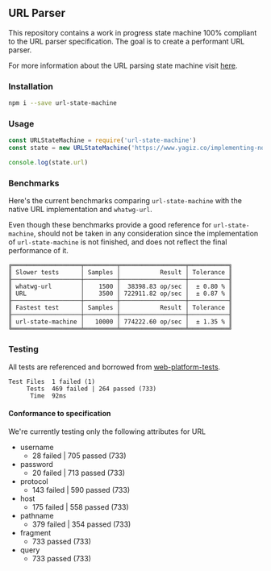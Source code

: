 ## URL Parser

This repository contains a work in progress state machine 100% compliant to the URL parser specification. The goal is to create a performant URL parser.

For more information about the URL parsing state machine visit [here](https://url.spec.whatwg.org/#url-parsing).

### Installation

```bash
npm i --save url-state-machine
```

### Usage

```javascript
const URLStateMachine = require('url-state-machine')
const state = new URLStateMachine('https://www.yagiz.co/implementing-node-js-url-parser-in-webassembly-with-rust/')

console.log(state.url)
```

### Benchmarks

Here's the current benchmarks comparing `url-state-machine` with the native URL implementation and `whatwg-url`. 

Even though these benchmarks provide a good reference for `url-state-machine`, should not be taken in any consideration since the implementation of `url-state-machine` is not finished, and does not reflect the final performance of it.

```
╔═══════════════════╤═════════╤══════════════════╤═══════════╗
║ Slower tests      │ Samples │           Result │ Tolerance ║
╟───────────────────┼─────────┼──────────────────┼───────────╢
║ whatwg-url        │    1500 │  38398.83 op/sec │  ± 0.80 % ║
║ URL               │    3500 │ 722911.82 op/sec │  ± 0.87 % ║
╟───────────────────┼─────────┼──────────────────┼───────────╢
║ Fastest test      │ Samples │           Result │ Tolerance ║
╟───────────────────┼─────────┼──────────────────┼───────────╢
║ url-state-machine │   10000 │ 774222.60 op/sec │  ± 1.35 % ║
╚═══════════════════╧═════════╧══════════════════╧═══════════╝
```

### Testing

All tests are referenced and borrowed from [web-platform-tests](https://github.com/web-platform-tests/wpt/blob/master/url/resources/urltestdata.json).

```
Test Files  1 failed (1)
     Tests  469 failed | 264 passed (733)
      Time  92ms
```

#### Conformance to specification

We're currently testing only the following attributes for URL

- username
  - 28 failed | 705 passed (733)
- password
  - 20 failed | 713 passed (733)
- protocol
  - 143 failed | 590 passed (733)
- host
  - 175 failed | 558 passed (733)
- pathname
  - 379 failed | 354 passed (733)
- fragment
  - 733 passed (733)
- query
  - 733 passed (733)
